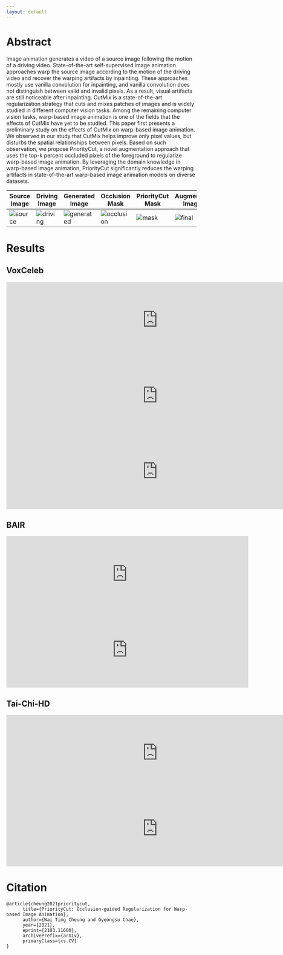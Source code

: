```yaml
---
layout: default
---
```



# Abstract 
Image animation generates a video of a source image following the motion of a driving video. State-of-the-art self-supervised image animation approaches warp the source image according to the motion of the driving video and recover the warping artifacts by inpainting. These approaches mostly use vanilla convolution for inpainting, and vanilla convolution does not distinguish between valid and invalid pixels. As a result, visual artifacts are still noticeable after inpainting. CutMix is a state-of-the-art regularization strategy that cuts and mixes patches of images and is widely studied in different computer vision tasks. Among the remaining computer vision tasks, warp-based image animation is one of the fields that the effects of CutMix have yet to be studied. This paper first presents a preliminary study on the effects of CutMix on warp-based image animation. We observed in our study that CutMix helps improve only pixel values, but disturbs the spatial relationships between pixels. Based on such observation, we propose PriorityCut, a novel augmentation approach that uses the top-k percent occluded pixels of the foreground to regularize warp-based image animation. By leveraging the domain knowledge in warp-based image animation, PriorityCut significantly reduces the warping artifacts in state-of-the-art warp-based image animation models on diverse datasets.

| Source Image | Driving Image | Generated Image | Occlusion Mask | PriorityCut Mask | Augmented Image |
|---|---|---|---|---|---|
| ![source](https://user-images.githubusercontent.com/64956291/112423728-86134800-8d76-11eb-835c-84182af73dcd.png) | ![driving](https://user-images.githubusercontent.com/64956291/112423788-a2af8000-8d76-11eb-9d1b-e40641d15c29.png) | ![generated](https://user-images.githubusercontent.com/64956291/112423831-b529b980-8d76-11eb-9280-519addf86e8d.png) | ![occlusion](https://user-images.githubusercontent.com/64956291/112423898-d25e8800-8d76-11eb-80a9-4fadc783d8ce.png) | ![mask](https://user-images.githubusercontent.com/64956291/112423935-e1ddd100-8d76-11eb-8b56-8da570f9589b.png) | ![final](https://user-images.githubusercontent.com/64956291/112423968-f1f5b080-8d76-11eb-8132-b52212c98fb8.png) |

# Results

## VoxCeleb

<center>
<iframe width="800" height="200"
src="https://user-images.githubusercontent.com/64956291/112410217-332d9680-8d5e-11eb-8c9c-9c8961c85a2a.mp4"
frameborder="0"
allow="accelerometer; autoplay; encrypted-media; gyroscope; picture-in-picture"
allowfullscreen></iframe>

<iframe width="800" height="200"
src="https://user-images.githubusercontent.com/64956291/112411312-07131500-8d60-11eb-9cf4-69c6180e046e.mp4"
frameborder="0"
allow="accelerometer; autoplay; encrypted-media; gyroscope; picture-in-picture"
allowfullscreen></iframe>

<iframe width="800" height="200"
src="https://user-images.githubusercontent.com/64956291/112411375-2611a700-8d60-11eb-93cb-e7c6fe0bdfef.mp4"
frameborder="0"
allow="accelerometer; autoplay; encrypted-media; gyroscope; picture-in-picture"
allowfullscreen></iframe>
</center>

## BAIR

<center>
<iframe width="640" height="200"
src="https://user-images.githubusercontent.com/64956291/112411516-5fe2ad80-8d60-11eb-97b0-3544778d1765.mp4"
frameborder="0"
allow="accelerometer; autoplay; encrypted-media; gyroscope; picture-in-picture"
allowfullscreen></iframe>

<iframe width="640" height="200"
src="https://user-images.githubusercontent.com/64956291/112411533-6cff9c80-8d60-11eb-91da-7718b3c370ac.mp4"
frameborder="0"
allow="accelerometer; autoplay; encrypted-media; gyroscope; picture-in-picture"
allowfullscreen></iframe>
</center>

## Tai-Chi-HD

<center>
<iframe width="800" height="200"
src="https://user-images.githubusercontent.com/64956291/112411647-9b7d7780-8d60-11eb-8347-21a8b656ef1a.mp4"
frameborder="0"
allow="accelerometer; autoplay; encrypted-media; gyroscope; picture-in-picture"
allowfullscreen></iframe>

<iframe width="800" height="200"
src="https://user-images.githubusercontent.com/64956291/112411685-a6d0a300-8d60-11eb-96ca-1566cfbc9b63.mp4"
frameborder="0"
allow="accelerometer; autoplay; encrypted-media; gyroscope; picture-in-picture"
allowfullscreen></iframe>
</center>

# Citation 

```plain
@article{cheung2021prioritycut,
      title={PriorityCut: Occlusion-guided Regularization for Warp-based Image Animation}, 
      author={Wai Ting Cheung and Gyeongsu Chae},
      year={2021},
      eprint={2103.11600},
      archivePrefix={arXiv},
      primaryClass={cs.CV}
}
```
